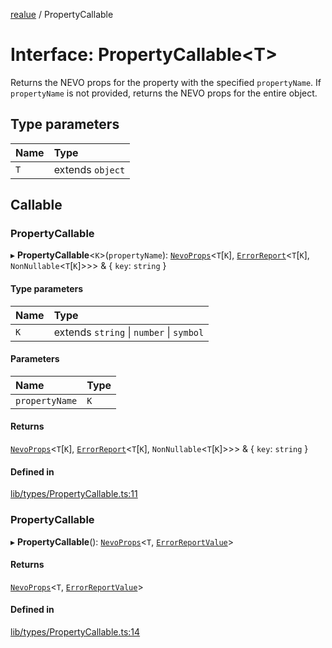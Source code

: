 [realue](../README.md) / PropertyCallable

# Interface: PropertyCallable\<T\>

Returns the NEVO props for the property with the specified `propertyName`. If `propertyName` is not provided, returns the NEVO props for the entire object.

## Type parameters

| Name | Type |
| :------ | :------ |
| `T` | extends `object` |

## Callable

### PropertyCallable

▸ **PropertyCallable**\<`K`\>(`propertyName`): [`NevoProps`](../README.md#nevoprops)\<`T`[`K`], [`ErrorReport`](../README.md#errorreport)\<`T`[`K`], `NonNullable`\<`T`[`K`]\>\>\> & \{ `key`: `string`  }

#### Type parameters

| Name | Type |
| :------ | :------ |
| `K` | extends `string` \| `number` \| `symbol` |

#### Parameters

| Name | Type |
| :------ | :------ |
| `propertyName` | `K` |

#### Returns

[`NevoProps`](../README.md#nevoprops)\<`T`[`K`], [`ErrorReport`](../README.md#errorreport)\<`T`[`K`], `NonNullable`\<`T`[`K`]\>\>\> & \{ `key`: `string`  }

#### Defined in

[lib/types/PropertyCallable.ts:11](https://github.com/nevoland/realue/blob/70a5179/lib/types/PropertyCallable.ts#L11)

### PropertyCallable

▸ **PropertyCallable**(): [`NevoProps`](../README.md#nevoprops)\<`T`, [`ErrorReportValue`](../README.md#errorreportvalue)\>

#### Returns

[`NevoProps`](../README.md#nevoprops)\<`T`, [`ErrorReportValue`](../README.md#errorreportvalue)\>

#### Defined in

[lib/types/PropertyCallable.ts:14](https://github.com/nevoland/realue/blob/70a5179/lib/types/PropertyCallable.ts#L14)
